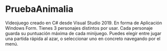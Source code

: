 # PruebaAnimalia
Videojuego creado en C# desde Visual Studio 2019. En forma de Aplicación Windows Form.
Tienes 3 personajes distintos por usar. Cada personaje guarda su puntuación máxima de cada minijuego.
Puedes elegir entre jugar una partida rápida al azar, o  seleccionar uno en concreto navegando por el menú.
